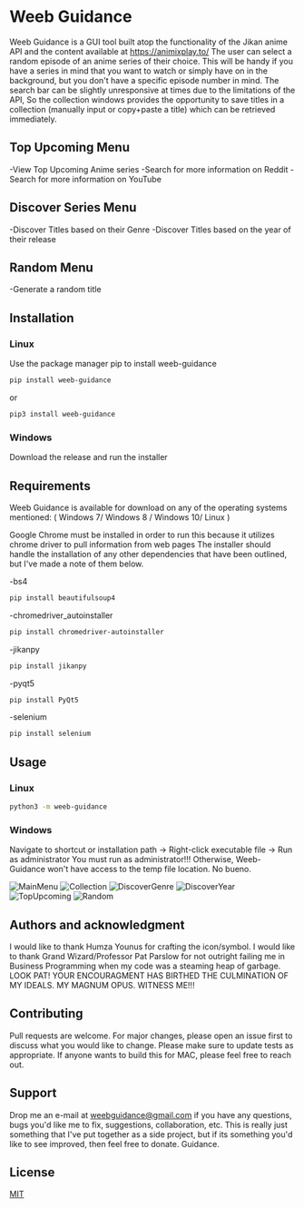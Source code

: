 # Weeb Guidance

Weeb Guidance is a GUI tool built atop the functionality of the Jikan anime API and the content available at https://animixplay.to/ The user can select a random episode of an anime series of their choice. This will be handy if you have a series in mind that you want to watch or simply have on in the background, but you don't have a specific episode number in mind. The search bar can be slightly unresponsive at times due to the limitations of the API, So the collection windows provides the opportunity to save titles in a collection (manually input or copy+paste a title) which can be retrieved immediately.

## Top Upcoming Menu
-View Top Upcoming Anime series
-Search for more information on Reddit
-Search for more information on YouTube

## Discover Series Menu
-Discover Titles based on their Genre
-Discover Titles based on the year of their release

## Random Menu
-Generate a random title

## Installation

### Linux

Use the package manager pip to install weeb-guidance
```bash
pip install weeb-guidance
```
or

```bash
pip3 install weeb-guidance
```


### Windows

Download the release and run the installer
## Requirements

Weeb Guidance is available for download on any of the operating systems mentioned:
( Windows 7/ Windows 8 / Windows 10/ Linux )

Google Chrome must be installed in order to run this because it utilizes chrome driver to pull information from web pages The installer should handle the installation of any other dependencies that have been outlined, but I've made a note of them below. 

-bs4
```bash
pip install beautifulsoup4
```

-chromedriver_autoinstaller
```bash
pip install chromedriver-autoinstaller
```

-jikanpy
```bash
pip install jikanpy
```

-pyqt5
```bash
pip install PyQt5
```

-selenium
```bash
pip install selenium
```


## Usage

### Linux

```bash
python3 -m weeb-guidance
```

### Windows

Navigate to shortcut or installation path -> Right-click executable file -> Run as administrator
You must run as administrator!!! Otherwise, Weeb-Guidance won't have access to the temp file location. No bueno.


![MainMenu](https://user-images.githubusercontent.com/33399376/99194364-c9c9c580-2776-11eb-8e43-41b007a65bc5.png)
![Collection](https://user-images.githubusercontent.com/33399376/99194396-04336280-2777-11eb-9372-4da49da4b87b.png)
![DiscoverGenre](https://user-images.githubusercontent.com/33399376/99194406-131a1500-2777-11eb-9b11-1aa1c8a13a03.png)
![DiscoverYear](https://user-images.githubusercontent.com/33399376/99194409-16150580-2777-11eb-8a95-7fee3b04d41f.png)
![TopUpcoming](https://user-images.githubusercontent.com/33399376/99194493-99365b80-2777-11eb-9c10-607f8bee23ef.png)
![Random](https://user-images.githubusercontent.com/33399376/99194421-2f1db680-2777-11eb-9953-167a31e0875e.png)


## Authors and acknowledgment
I would like to thank Humza Younus for crafting the icon/symbol. I would like to thank Grand Wizard/Professor Pat Parslow for not outright failing me in Business Programming when my code was a steaming heap of garbage. LOOK PAT! YOUR ENCOURAGMENT HAS BIRTHED THE CULMINATION OF MY IDEALS. MY MAGNUM OPUS. WITNESS ME!!! 

## Contributing

Pull requests are welcome. For major changes, please open an issue first to discuss what you would like to change.
Please make sure to update tests as appropriate. If anyone wants to build this for MAC, please feel free to reach out.

## Support

Drop me an e-mail at weebguidance@gmail.com if you have any questions, bugs you'd like me to fix, suggestions, collaboration, etc. This is really just something that I've put together as a side project, but if its something you'd like to see improved, then feel free to donate. Guidance.

## License

[MIT](https://choosealicense.com/licenses/mit/)

